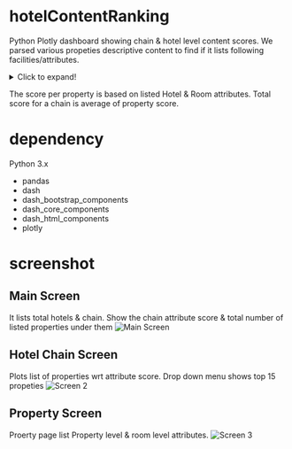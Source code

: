 # hotelContentRanking
Python Plotly dashboard showing chain &amp; hotel level content scores.
We parsed various propeties descriptive content to find if it lists following facilities/attributes.
<details>
  <summary>Click to expand!</summary>
  
  ## Hotel Attributes
  1. HotelCode
  2. HotelName
  3. Services
  4. AcceptedPayments
  5. PolicyInfo
  6. CheckInTime
  7. CheckOutTime
  8. PenaltyDescription
  9. TaxPolicies
  10. RefPoint
  11. Phone
  12. Dinning
  13. MeetingRooms
  14. SegmentCategory
  15. CommissionPolicy
  16. LanguageSpoken
  
  ## Room Attributes
  1. RoomTypeCode
  2. RoomType_Name
  3. Quantity
  4. Image_url
  5. BedTypeCode
  6. RoomClassificationCode
  7. RoomCategory
  8. Amenity
  9. MaxOccupancy
  10. MaxAdultOccupancy
  11. MaxChildOccupancy
  12. Room_Description
  13. Score
  14. ChainCode
  15. ChainName
</details>

The score per property is based on listed Hotel & Room attributes.
Total score for a chain is average of property score.

# dependency
Python 3.x
- pandas
- dash
- dash_bootstrap_components
- dash_core_components
- dash_html_components
- plotly

# screenshot
## Main Screen
It lists total hotels & chain.
Show the chain attribute score & total number of listed properties under them
![Main Screen](screenshots/page1.jpg)
## Hotel Chain Screen
Plots list of properties wrt attribute score.
Drop down menu shows top 15 propeties
![Screen 2](screenshots/page2.jpg)
## Property Screen
Proerty page list Property level & room level attributes.
![Screen 3](screenshots/page3.jpg)
